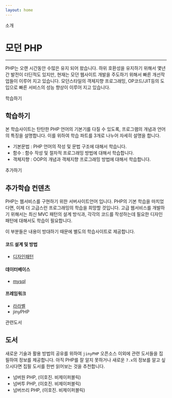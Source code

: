 ```yaml
---
layout: home
---
```


<jiny-book-mark>소개</jiny-book-mark>

# 모던 PHP
---
PHP는 오랜 시간동안 수많은 유지 되어 왔습니다. 하위 호환성을 유지하기 위해서 몇년간 발전이 더딘적도 있지만, 
현재는 모던 웹사이트 개발을 주도하기 위해서 빠른 개선작업들이 이루어 지고 있습니다. 모던스타일의 객체지향 프로그래밍, 
OP코드/JIT등의 도입으로 빠른 서비스의 성능 향상이 이루어 지고 있습니다.

<jiny-book-mark>학습하기</jiny-book-mark>
<br>

## 학습하기
본 학습사이트는 탄탄한 PHP 언어의 기본기를 다질 수 있도록, 프로그램의 개념과 언어의 특징을 설명합니다. 이를 위하여 학습 파트를 3개로 나누어 자세히 설명을 합니다.

* 기본문법 : PHP 언어의 작성 및 문법 구조에 대해서 학습니다.
* 함수 : 함수 작성 및 절차적 프로그래밍 방법에 대해서 학습합니다.
* 객체지향 : OOP의 개념과 객체지향 프로그래밍 방법에 대해서 학습합니다.

<jiny-book-mark>추가하기</jiny-book-mark>
<br>

## 추가학습 컨덴츠
PHP는 웹서비스를 구현하기 위한 서버사이트언어 입니다. PHP의 기본 학습을 마치었다면, 이제 더 고급스런 프로그래밍의 학습을 희망할 것입니다. 고급 웹서비스를 개발하기 위해서는 최신 MVC 패턴의 설계 방식과, 각각의 코드를 작성하는데 필요한 디자인 패턴에 대해서도 학습이 필요합니다.

이 부분들은 내용이 방대하기 때문에 별도의 학습사이트로 제공합니다.

#### 코드 설계 및 방법
* [디자인패턴](https://pattern.jiny.dev)

#### 데이터베이스
* [mysql](https://mysql.jiny.dev)

#### 프레임워크
* [라라벨](https://pattern.jiny.dev)
* jinyPHP

<jiny-book-mark>관련도서</jiny-book-mark>
<br>

## 도서
새로운 기술과 활용 방법의 공유를 위하여 `jinyPHP` 오픈소스 이외에 관련 도서들을 집필하여 정보를 제공합니다.
아직 PHP를 잘 알지 못하거나 새로운 `7.x`의 정보를 알고 싶으시다면 집필 도서를 한번 읽어보는 것을 추천합니다.

* 넘버원 PHP, (이호진. 비제이퍼블릭)
* 넘버투 PHP, (이호진. 비제이퍼블릭)
* 넘버쓰리 PHP, (이호진. 비제이퍼블릭)

<br>
